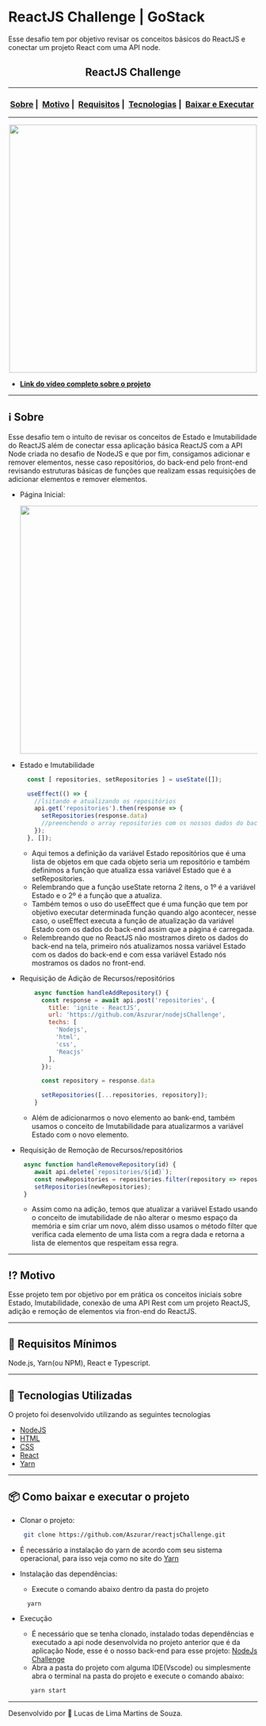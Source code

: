 # ReactJS Challenge | GoStack
 Esse desafio tem por objetivo revisar os conceitos básicos do ReactJS e conectar um projeto React com uma API node.
<h2 align="center">ReactJS Challenge</h2>

___

<h3 align="center">
  <a href="#information_source-sobre">Sobre</a>&nbsp;|&nbsp;
  <a href="#interrobang-motivo">Motivo</a>&nbsp;|&nbsp;
  <a href="#seedling-requisitos-mínimos">Requisitos</a>&nbsp;|&nbsp;
  <a href="#rocket-tecnologias-utilizadas">Tecnologias</a>&nbsp;|&nbsp;
  <a href="#package-como-baixar-e-executar-o-projeto">Baixar e Executar</a>&nbsp;
</h3>

___

<div align="center" ><img src="https://media.giphy.com/media/NBV86j6Jh1JnavtelY/giphy.gif" width="500"></div>

- [**Link do vídeo completo sobre o projeto**](https://www.youtube.com/watch?v=eni8ITlmM4I)

___

## :information_source: Sobre

Esse desafio tem o intuíto de revisar os conceitos de Estado e Imutabilidade do ReactJS além de conectar essa aplicação básica ReactJS com a API Node criada no desafio de NodeJS  e que por fim, consigamos adicionar e remover elementos, nesse caso repositórios, do back-end pelo front-end revisando estruturas básicas de funções que realizam essas requisições de adicionar elementos e remover elementos.

* Página Inicial:
 
  <img src="https://i.imgur.com/P66DOns.png" width="500"> 

* Estado e Imutabilidade
  ```js
    const [ repositories, setRepositories ] = useState([]);

    useEffect(() => {
      //lsitando e atualizando os repositórios
      api.get('repositories').then(response => {
        setRepositories(response.data)
        //preenchendo o array repositories com os nossos dados do back-end
      });
    }, []);
  ```
  - Aqui temos a definição da variável Estado repositórios que é uma lista de objetos em que cada objeto seria um repositório e também definimos a função que atualiza essa variável Estado que é a setRepositories.
   - Relembrando que a função useState retorna 2 ítens, o 1º é a variável Estado e o 2º é a função que a atualiza.
  - Também temos o uso do useEffect que é uma função que tem por objetivo executar determinada função quando algo acontecer, nesse caso, o useEffect executa a função de atualização da variável Estado com os dados do back-end assim que a página é carregada.
   - Relembreando que no ReactJS não mostramos direto os dados do back-end na tela, primeiro nós atualizamos nossa variável Estado com os dados do back-end e com essa variável Estado nós mostramos os dados no front-end.

* Requisição de Adição de Recursos/repositórios
  ```js
      async function handleAddRepository() {
        const response = await api.post('repositories', { 
          title: 'ignite - ReactJS',
          url: 'https://github.com/Aszurar/nodejsChallenge',
          techs: [
            'Nodejs',
            'html',
            'css',
            'Reacjs'
          ],
        });

        const repository = response.data

        setRepositories([...repositories, repository]);
      }
    ```
  - Além de adicionarmos o novo elemento ao bank-end, também usamos o conceito de Imutabilidade para atualizarmos a variável Estado com o novo elemento.

* Requisição de Remoção de Recursos/repositórios
  ```js
   async function handleRemoveRepository(id) {
      await api.delete(`repositories/${id}`);
      const newRepositories = repositories.filter(repository => repository.id !== id);
      setRepositories(newRepositories);
   }
  ```
   - Assim como na adição, temos que atualizar a variável Estado usando o conceito de imutabilidade de não alterar o mesmo espaço da memória e sim criar um novo, além disso usamos o método filter que verifica cada elemento de uma lista com a regra dada e retorna a lista de elementos que respeitam essa regra.
  
___
## :interrobang: Motivo

Esse projeto tem por objetivo por em prática os conceitos iniciais sobre Estado, Imutabilidade, conexão de uma API Rest com um projeto ReactJS, adição e remoção de elementos via fron-end do ReactJS.

___
## :seedling: Requisitos Mínimos

Node.js, Yarn(ou NPM), React e Typescript. 

___
## :rocket: Tecnologias Utilizadas 

O projeto foi desenvolvido utilizando as seguintes tecnologias

- [NodeJS](https://nodejs.org/en/)
- [HTML](https://developer.mozilla.org/pt-BR/docs/Web/HTML)
- [CSS](https://developer.mozilla.org/pt-BR/docs/Web/CSS)
- [React](https://pt-br.reactjs.org/)
- [Yarn](https://classic.yarnpkg.com/blog/2017/05/12/introducing-yarn/)
___
## :package: Como baixar e executar o projeto

  - Clonar o projeto:
    ```bash
     git clone https://github.com/Aszurar/reactjsChallenge.git
    ```
  - É necessário a instalação do yarn de acordo com seu sistema operacional, para isso veja como no site do [Yarn](https://classic.yarnpkg.com/blog/2017/05/12/introducing-yarn/)
  - Instalação das dependências:
    - Execute o comando abaixo dentro da pasta do projeto 
    ```bash
      yarn
    ```
 
 - Execução 
   - É necessário que se tenha clonado, instalado todas dependências e executado a api node desenvolvida no projeto anterior que é da aplicação Node, esse é o nosso back-end para esse projeto: [NodeJs Challenge](https://github.com/Aszurar/nodejsChallenge)
   - Abra a pasta do projeto com alguma IDE(Vscode) ou simplesmente abra o terminal na pasta do projeto e execute o comando abaixo:
    ```bash
       yarn start
    ``` 
___
Desenvolvido por :star2: Lucas de Lima Martins de Souza.

